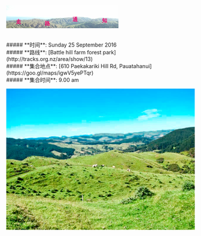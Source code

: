 ![skyline](_images/skyline2.png)

<br/>
##### **时间**: Sunday 25 September 2016
<br/>
##### **路线**: [Battle hill farm forest park](http://tracks.org.nz/area/show/13)
<br/>
##### **集合地点**: [610 Paekakariki Hill Rd, Pauatahanui](https://goo.gl/maps/igwV5yePTqr)
<br/>
##### **集合时间**: 9.00 am 

<br/>







![battle_hill2](_images/battle_hill2.jpg)
<br/>


